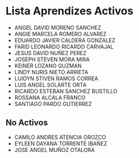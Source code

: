 # Lista Aprendizes Activos

- ANGEL DAVID MORENO SANCHEZ 
- ANGIE MARCELA ROMERO ALVAREZ 
- EDUARDO JAVIER CALDERA GONZALEZ 
- FARID LEONARDO RICARDO CARVAJAL 
- JESUS DAVID NUÑEZ PEREZ 
- JOSEPH STEVEN MORA MIRA 
- KEINER LOZANO GUZMAN 
- LINDY NURIS NIETO ARRIETA 
- LUIDYN STIVEN RAMOS CORREA 
- LUIS ANGEL SOLARTE ORTA 
- RICARDO ESTEBAN SANCHEZ BUSTILLO 
- ROSSANA ALCALA FRANCO 
- SANTIAGO PARDO GUTIERREZ 
 
## No Activos

- CAMILO ANDRES ATENCIA OROZCO 
- EYLEEN DAYANA TORRENTE IBAÑEZ 
- JOSE ANGEL MUÑOZ OTALORA 

